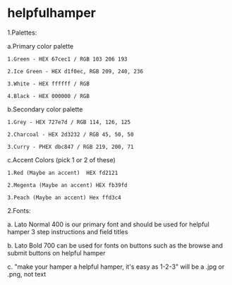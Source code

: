 # helpfulhamper

1.Palettes: 

  a.Primary color palette 

    1.Green - HEX 67cec1 / RGB 103 206 193 

    2.Ice Green - HEX d1f0ec, RGB 209, 240, 236

    3.White - HEX ffffff / RGB 

    4.Black - HEX 000000 / RGB 

  b.Secondary color palette

    1.Grey - HEX 727e7d / RGB 114, 126, 125 

    2.Charcoal - HEX 2d3232 / RGB 45, 50, 50 

    3.Curry - PHEX dbc847 / RGB 219, 200, 71

  c.Accent Colors (pick 1 or 2 of these)

    1.Red (Maybe an accent)  HEX fd2121

    2.Megenta (Maybe an accent) HEX fb39fd

    3.Peach (Maybe an accent) Hex ffd3c4

2.Fonts: 

  a. Lato Normal 400 is our primary font and should be used for helpful hamper 3 step instructions and field titles
  
  b. Lato Bold 700 can be used for fonts on buttons such as the browse and submit buttons on helpful hamper
  
  c. "make your hamper a helpful hamper, it's easy as 1-2-3" will be a .jpg or .png, not text


  

  
